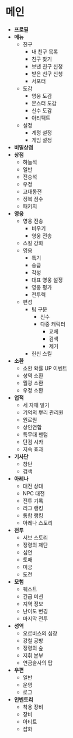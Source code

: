 # 메인
* **프로필**
* **메뉴**
  - 친구
    * 내 친구 목록
    * 친구 찾기
    * 보낸 친구 신청
    * 받은 친구 신청
    * 서포터
  - 도감
    * 영웅 도감
    * 몬스터 도감
    * 신수 도감
    * 아티팩트
  - 설정
    * 계정 설정
    * 게임 설정
* **비밀상점**
* **상점**
  - 하늘석
  - 일반
  - 전승석
  - 우정
  - 고대동전
  - 정복 점수
  - 패키지
* **영웅**
  - 영웅 전송
    * 비우기
    * 영웅 전송
  - 스킬 강화
  - 영웅
    * 특기
    * 승급
    * 각성
    * 대표 영웅 설정
    * 영웅 평가
    * 전투력
  - 편성
    * 팀 구분
      - 신수
      - 다중 캐릭터
        * 교체
        * 검색
        * 제거
    * 헌신 스킬
* **소환**
  - 소환 확률 UP 이벤트
  - 성역 소환
  - 월광 소환
  - 우정 소환
* **업적**
  - 세 자매 일기
  - 기억의 뿌리 관리원
  - 원로원
  - 상인연합
  - 특무대 팬텀
  - 단검 시카
  - 지속 효과
* **기사단**
  - 창단
  - 검색
* **아레나**
  - 대전 상대
  - NPC 대전
  - 전투 기록
  - 리그 랭킹
  - 통합 랭킹
  - 아레나 스토리
* **전투**
  - 서브 스토리
  - 정령의 제단
  - 심연
  - 토패
  - 미궁
  - 도전
* **모험**
  - 퀘스트
  - 긴급 미션
  - 지역 정보
  - 난이도 변경
  - 마지막 전투
* **성역**
  - 오르비스의 심장
  - 강철 공방
  - 정령의 숲
  - 지휘 본부
  - 연금술사의 탑
* **우편**
  - 일반
  - 운영
  - 로그
* **인벤토리**
  - 착용 장비
  - 장비
  - 아티트
  - 잡화
